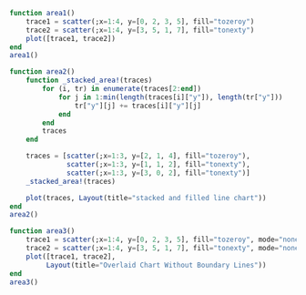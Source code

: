 ```julia
function area1()
    trace1 = scatter(;x=1:4, y=[0, 2, 3, 5], fill="tozeroy")
    trace2 = scatter(;x=1:4, y=[3, 5, 1, 7], fill="tonexty")
    plot([trace1, trace2])
end
area1()
```


<div id="3996bd1b-f7e3-4778-9f61-7911444bd641" class="plotly-graph-div"></div>

<script>
    window.PLOTLYENV=window.PLOTLYENV || {};
    window.PLOTLYENV.BASE_URL="https://plot.ly";
    Plotly.newPlot('3996bd1b-f7e3-4778-9f61-7911444bd641', [{"y":[0,2,3,5],"type":"scatter","x":[1,2,3,4],"fill":"tozeroy"},{"y":[3,5,1,7],"type":"scatter","x":[1,2,3,4],"fill":"tonexty"}],
               {"margin":{"r":0,"l":0,"b":0,"t":0}}, {showLink: false});

 </script>



```julia
function area2()
    function _stacked_area!(traces)
        for (i, tr) in enumerate(traces[2:end])
            for j in 1:min(length(traces[i]["y"]), length(tr["y"]))
                tr["y"][j] += traces[i]["y"][j]
            end
        end
        traces
    end

    traces = [scatter(;x=1:3, y=[2, 1, 4], fill="tozeroy"),
              scatter(;x=1:3, y=[1, 1, 2], fill="tonexty"),
              scatter(;x=1:3, y=[3, 0, 2], fill="tonexty")]
    _stacked_area!(traces)

    plot(traces, Layout(title="stacked and filled line chart"))
end
area2()
```


<div id="4b61fe68-3017-4655-ba43-a08d02b453d8" class="plotly-graph-div"></div>

<script>
    window.PLOTLYENV=window.PLOTLYENV || {};
    window.PLOTLYENV.BASE_URL="https://plot.ly";
    Plotly.newPlot('4b61fe68-3017-4655-ba43-a08d02b453d8', [{"y":[2,1,4],"type":"scatter","x":[1,2,3],"fill":"tozeroy"},{"y":[3,2,6],"type":"scatter","x":[1,2,3],"fill":"tonexty"},{"y":[6,2,8],"type":"scatter","x":[1,2,3],"fill":"tonexty"}],
               {"title":"stacked and filled line chart","margin":{"r":0,"l":0,"b":0,"t":0}}, {showLink: false});

 </script>



```julia
function area3()
    trace1 = scatter(;x=1:4, y=[0, 2, 3, 5], fill="tozeroy", mode="none")
    trace2 = scatter(;x=1:4, y=[3, 5, 1, 7], fill="tonexty", mode="none")
    plot([trace1, trace2],
         Layout(title="Overlaid Chart Without Boundary Lines"))
end
area3()
```


<div id="eab3c25d-3bb1-4334-a22f-2cc61d16c323" class="plotly-graph-div"></div>

<script>
    window.PLOTLYENV=window.PLOTLYENV || {};
    window.PLOTLYENV.BASE_URL="https://plot.ly";
    Plotly.newPlot('eab3c25d-3bb1-4334-a22f-2cc61d16c323', [{"y":[0,2,3,5],"type":"scatter","x":[1,2,3,4],"fill":"tozeroy","mode":"none"},{"y":[3,5,1,7],"type":"scatter","x":[1,2,3,4],"fill":"tonexty","mode":"none"}],
               {"title":"Overlaid Chart Without Boundary Lines","margin":{"r":0,"l":0,"b":0,"t":0}}, {showLink: false});

 </script>



